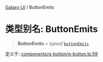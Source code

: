 [Galaxy UI](../index.md) / ButtonEmits

# 类型别名: ButtonEmits

> **ButtonEmits** = *typeof* [`buttonEmits`](../variables/buttonEmits.md)

定义于: [components/g-button/g-button.ts:59](https://github.com/zhengxs2018/galaxy-vue/blob/18351a97cf2fa884bcabac6a998436dfdeb4a603/packages/galaxy-ui/src/components/g-button/g-button.ts#L59)
